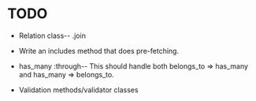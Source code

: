 # TODO

* Relation class-- .join

* Write an includes method that does pre-fetching.

* has_many :through-- This should handle both belongs_to => has_many and has_many => belongs_to.

* Validation methods/validator classes
